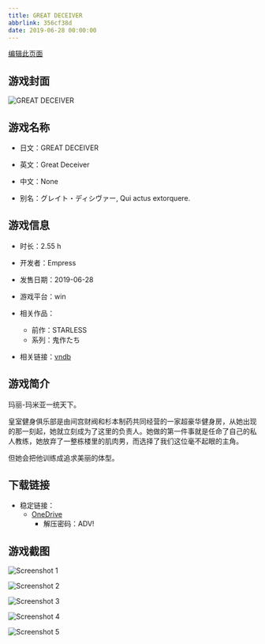 ```yaml
---
title: GREAT DECEIVER
abbrlink: 356cf38d
date: 2019-06-28 00:00:00
---
```

[编辑此页面](https://github.com/ACG-3/ADV3-source/blob/main/source/_posts/games/GREAT%20DECEIVER.md)

## 游戏封面

![GREAT DECEIVER](https://pan.timero.xyz/onedrive/img_lib_001/GREAT%20DECEIVER_cover.avif)


## 游戏名称

- 日文：GREAT DECEIVER
- 英文：Great Deceiver
- 中文：None

- 别名：グレイト・ディシヴァー, Qui actus extorquere.


## 游戏信息

- 时长：2.55 h
- 开发者：Empress
- 发售日期：2019-06-28
- 游戏平台：win
- 相关作品：
   - 前作：STARLESS
   - 系列：鬼作たち

- 相关链接：[vndb](https://vndb.org/v25784)


## 游戏简介

玛丽-玛米亚一统天下。

皇室健身俱乐部是由间宫财阀和杉本制药共同经营的一家超豪华健身房，从她出现的那一刻起，她就立刻成为了这里的负责人。她做的第一件事就是任命了自己的私人教练，她放弃了一整栋楼里的肌肉男，而选择了我们这位毫不起眼的主角。

但她会把他训练成追求美丽的体型。




## 下载链接

- 稳定链接：
    - [OneDrive](https://pan.timero.xyz/onedrive/adv_lib_001/GREAT%20DECEIVER)
        - 解压密码：ADV!



## 游戏截图


![Screenshot 1](https://pan.timero.xyz/onedrive/img_lib_001/GREAT%20DECEIVER_Screenshot_1.avif)

![Screenshot 2](https://pan.timero.xyz/onedrive/img_lib_001/GREAT%20DECEIVER_Screenshot_2.avif)

![Screenshot 3](https://pan.timero.xyz/onedrive/img_lib_001/GREAT%20DECEIVER_Screenshot_3.avif)

![Screenshot 4](https://pan.timero.xyz/onedrive/img_lib_001/GREAT%20DECEIVER_Screenshot_4.avif)

![Screenshot 5](https://pan.timero.xyz/onedrive/img_lib_001/GREAT%20DECEIVER_Screenshot_5.avif)

